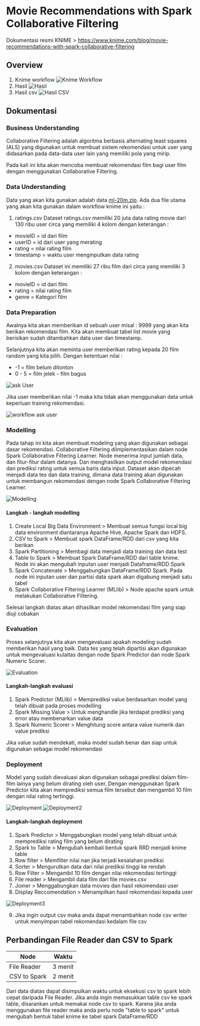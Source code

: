 # Movie Recommendations with Spark Collaborative Filtering
Dokumentasi resmi KNIME > https://www.knime.com/blog/movie-recommendations-with-spark-collaborative-filtering

## Overview
1. Knime workflow
![Knime Workflow](./dokumentasi/workflow.png)
2. Hasil
![Hasil](./dokumentasi/hasil.png)
3. Hasil csv
![Hasil CSV](./dokumentasi/hasilcsv.png)

## Dokumentasi
### Business Understanding
Collaborative Filtering adalah algoritma berbasis alternating least squares (ALS) yang digunakan untuk membuat sistem rekomendasi untuk user yang didasarkan pada data-data user lain yang memiliki pola yang mirip.

Pada kali ini kita akan mencoba membuat rekomendasi film bagi user film dengan menggunakan Collaborative Filtering.

### Data Understanding

Data yang akan kita gunakan adalah data [ml-20m.zip](https://grouplens.org/datasets/movielens/). Ada dua file utama yang akan kita gunakan dalam workflow knime ini yaitu :

1. ratings.csv
Dataset ratings.csv memiliki 20 juta data rating movie dari 130 ribu user circa yang memiliki 4 kolom dengan keterangan :
  - movieID = id dari film
  - userID = id dari user yang merating
  - rating = nilai rating film
  - timestamp = waktu user menginputkan data rating

2. movies.csv
Dataset ini memiliki 27 ribu film dari circa yang memiliki 3 kolom dengan keterangan :
  - movieID = id dari film
  - rating = nilai rating film
  - genre = Kategori film

### Data Preparation

Awalnya kita akan memberikan id sebuah user misal : 9999 yang akan kita berikan rekomendasi film. Kita akan membuat tabel list movie yang berisikan sudah ditambahkan data user dan timestamp.

Selanjutnya kita akan meminta user memberikan rating kepada 20 film random yang kita pilih. Dengan ketentuan nilai :
- -1 = film belum ditonton
- 0 - 5 = film jelek - film bagus

![ask User](./dokumentasi/askuser.png)

Jika user memberikan nilai -1 maka kita tidak akan menggunakan data untuk keperluan training rekomendasi.

![workflow ask user](./dokumentasi/workflowaskuser.png)

### Modelling

Pada tahap ini kita akan membuat modeling yang akan digunakan sebagai dasar rekomendasi. Collaborative Filtering diimplementasikan dalam node Spark Collaborative Filtering Learner. Node menerima input jumlah data, dan fitur-fitur dalam datanya. Dan menghasilkan output model rekomendasi dan prediksi rating untuk semua baris data input. Dataset akan dipecah menjadi data tes dan data training, dimana data training akan digunakan untuk membangun rekomendasi dengan node Spark Collaborative Filtering Learner.

![Modelling](./dokumentasi/modelling.png)

#### Langkah - langkah modelling
1. Create Local Big Data Environment > Membuat semua fungsi local big data environment diantaranya Apache Hive, Apache Spark dan HDFS.
2. CSV to Spark > Membuat spark DataFrame/RDD dari csv yang kita berikan
3. Spark Partitioning > Membagi data menjadi data training dan data test 
4. Table to Spark > Membuat Spark DataFrame/RDD dari table knime. Node ini akan mengubah inputan user menjadi Dataframe/RDD Spark
5. Spark Concatenate > Menggabungkan DataFrame/RDD Spark. Pada node ini inputan user dan partisi data spark akan digabung menjadi satu tabel
6. Spark Collaborative Filtering Learner (MLlib) > Node apache spark untuk melakukan Collaborative Filtering.

Selesai langkah diatas akan dihasilkan model rekomendasi film yang siap diuji cobakan

### Evaluation

Proses selanjutnya kita akan mengevaluasi apakah modeling sudah memberikan hasil yang baik. Data tes yang telah dipartisi akan digunakan untuk mengevaluasi kulaitas dengan node Spark Predictor dan node Spark Numeric Scorer.

![Evaluation](./dokumentasi/evaluasi.png)

#### Langkah-langkah evaluasi
1. Spark Predictor (MLlib) > Memprediksi value berdasarkan model yang telah dibuat pada proses modelling
2. Spark Missing Value > Untuk menghandle jika terdapat prediksi yang error atau membenarkan value data
3. Spark Numeric Scorer > Menghitung score antara value numerik dan value prediksi

Jika value sudah mendekati, maka model sudah benar dan siap untuk digunakan sebagai model rekomendasi

### Deployment

Model yang sudah dievaluasi akan digunakan sebagai prediksi dalam film-film lainya yang belum dirating oleh user. Dengan menggunakan Spark Predictor kita akan memprediksi semua film tersebut dan mengambil 10 film dengan nilai rating tertinggi.

![Deployment](./dokumentasi/deploy.png)
![Deployment2](./dokumentasi/deploy2.png)

#### Langkah-langkah deployment
1. Spark Predictor > Menggabungkan model yang telah dibuat untuk memprediksi rating film yang belum dirating
2. Spark to Table > Mengubah kembali bentuk spark RRD menjadi knime table
3. Row filter > Memfilter nilai nan jika terjadi kesalahan prediksi
4. Sorter > Mengurutkan data dari nilai prediksi tinggi ke rendah
5. Row Filter > Mengambil 10 film dengan nilai rekomendasi tertinggi
6. File reader > Mengambil data film dari file movies.csv
7. Joiner > Menggabungkan data movies dan hasil rekomendasi user
8. Display Reccomendation > Menampilkan hasil rekomendasi kepada user

![Deployment3](./dokumentasi/deploy3.png)

9. Jika ingin output csv maka anda dapat menambahkan node csv writer untuk menyimpan tabel rekomendasi kedalam file csv

## Perbandingan File Reader dan CSV to Spark 
Node | Waktu 
--- | ---
File Reader | 3 menit 
CSV to Spark | 2 menit

Dari data diatas dapat disimpulkan waktu untuk eksekusi csv to spark lebih cepat daripada File Reader. Jika anda ingin memasukkan table csv ke spark table, disarankan untuk memakai node csv to spark. Karena jika anda menggunakan file reader maka anda perlu node "table to spark" untuk mengubah bentuk tabel knime ke tabel spark DataFrame/RDD
